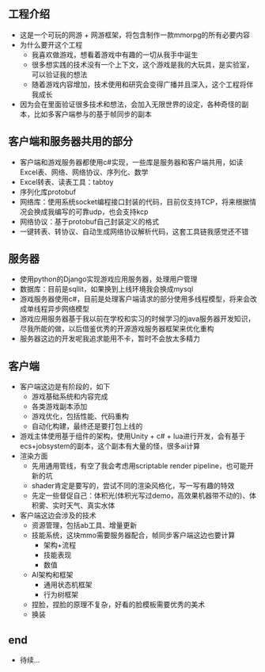 ## 工程介绍
- 这是一个可玩的网游 + 网游框架，将包含制作一款mmorpg的所有必要内容
- 为什么要开这个工程
    - 我喜欢做游戏，想看着游戏中有趣的一切从我手中诞生
    - 很多想实践的技术没有一个上下文，这个游戏是我的大玩具，是实验室，可以验证我的想法
    - 随着游戏内容增加，技术使用和研究会变得广播并且深入，这个工程将伴我成长
- 因为会在里面验证很多技术和想法，会加入无限世界的设定，各种奇怪的副本，比如多客户端参与的基于帧同步的副本

## 客户端和服务器共用的部分
- 客户端和游戏服务器都使用c#实现，一些库是服务器和客户端共用，如读Excel表、网络、网络协议、序列化、数学
- Excel转表、读表工具：tabtoy
- 序列化库protobuf
- 网络库：使用系统socket编程接口封装的代码，目前仅支持TCP，将来根据情况会换成我编写的可靠udp，也会支持kcp
- 网络协议：基于protobuf自己封装定义的格式
- 一键转表、转协议、自动生成网络协议解析代码，这套工具链我感觉还不错

## 服务器
- 使用python的Django实现游戏应用服务器，处理用户管理
- 数据库：目前是sqllit，如果换到上线环境我会换成mysql
- 游戏服务器使用c#，目前是处理客户端请求的部分使用多线程模型，将来会改成单线程异步网络模型
- 游戏应用服务器基于我以前在学校和实习的时候学习的java服务器开发知识，尽我所能的做，以后借鉴优秀的开源游戏服务器框架来优化重构
- 服务器这边的开发呢我追求能用不卡，暂时不会放太多精力

## 客户端
- 客户端这边是有阶段的，如下
    - 游戏基础系统和内容完成
    - 各类游戏副本添加
    - 游戏优化，包括性能、代码重构
    - 自动化构建，最终还是要打包上线的
- 游戏主体使用基于组件的架构，使用Unity + c# + lua进行开发，会有基于ecs+jobsystem的副本，这个副本有大量的怪，很多ai计算
- 渲染方面
    - 先用通用管线，有空了我会考虑用scriptable render pipeline，也可能开新的坑
    - shader肯定是要写的，尝试不同的渲染风格化，写一写有趣的特效
    - 先定一些督促自己：体积光(体积光写过demo，高效果机器带不动的)、体积雾、实时天气、真实水体
- 客户端这边会涉及的技术
    - 资源管理，包括ab工具、增量更新
    - 技能系统，这块mmo需要服务器配合，帧同步客户端这边也要计算
        - 架构+流程
        - 技能表现
        - 数值
    - AI架构和框架
        - 通用状态机框架
        - 行为树框架
    - 捏脸，捏脸的原理不复杂，好看的脸模板需要优秀的美术
    - 换装

## end
- 待续...